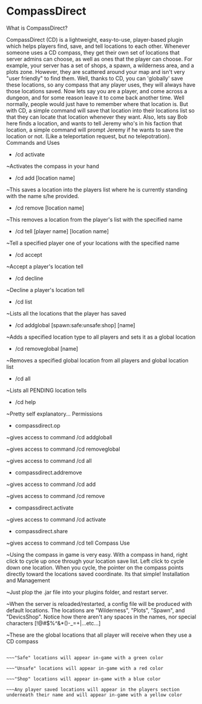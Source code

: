 # CompassDirect
 What is CompassDirect?

CompassDirect (CD) is a lightweight, easy-to-use, player-based plugin which helps players find, save, and tell locations to each other. Whenever someone uses a CD compass, they get their own set of locations that server admins can choose, as well as ones that the player can choose. For example, your server has a set of shops, a spawn, a wilderness area, and a plots zone. However, they are scattered around your map and isn't very "user friendly" to find them. Well, thanks to CD, you can 'globally' save these locations, so any compass that any player uses, they will always have those locations saved. Now lets say you are a player, and come across a dungeon, and for some reason leave it to come back another time. Well normally, people would just have to remember where that location is. But with CD, a simple command will save that location into their locations list so that they can locate that location whenever they want. Also, lets say Bob here finds a location, and wants to tell Jeremy who's in his faction that location, a simple command will prompt Jeremy if he wants to save the location or not. (Like a teleportation request, but no telepotration).
Commands and Uses
* /cd activate

~Activates the compass in your hand
* /cd add [location name]

~This saves a location into the players list where he is currently standing with the name s/he provided.
* /cd remove [location name]

~This removes a location from the player's list with the specified name
* /cd tell [player name] [location name]

~Tell a specified player one of your locations with the specified name
* /cd accept

~Accept a player's location tell
* /cd decline

~Decline a player's location tell
* /cd list

~Lists all the locations that the player has saved
* /cd addglobal [spawn:safe:unsafe:shop] [name]

~Adds a specified location type to all players and sets it as a global location
* /cd removeglobal [name]

~Removes a specified global location from all players and global location list
* /cd all

~Lists all PENDING location tells
* /cd help

~Pretty self explanatory...
Permissions
* compassdirect.op

~gives access to command /cd addgloball

~gives access to command /cd removeglobal

~gives access to command /cd all
* compassdirect.addremove

~gives access to command /cd add

~gives access to command /cd remove
* compassdirect.activate

~gives access to command /cd activate
* compassdirect.share

~gives access to command /cd tell
Compass Use

~Using the compass in game is very easy. With a compass in hand, right click to cycle up once through your location save list. Left click to cycle down one location. When you cycle, the pointer on the compass points directly toward the locations saved coordinate. Its that simple!
Installation and Management

~Just plop the .jar file into your plugins folder, and restart server.

~When the server is reloaded/restarted, a config file will be produced with default locations. The locations are "Wilderness", "Plots", "Spawn", and "DevicsShop". Notice how there aren't any spaces in the names, nor special characters [!@#$%^&*()-_=+|...etc...]

~These are the global locations that all player will receive when they use a CD compass

~~~"Spawn" locations will appear in-game with a purple color

~~~"Safe" locations will appear in-game with a green color

~~~"Unsafe" locations will appear in-game with a red color

~~~"Shop" locations will appear in-game with a blue color

~~~Any player saved locations will appear in the players section underneath their name and will appear in-game with a yellow color
